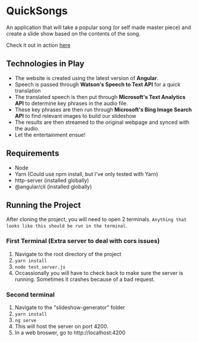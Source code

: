 # QuickSongs
An application that will take a popular song (or self made master piece) and create a slide show based on the contents of the song. 

Check it out in action [here](https://qhacks18.firebaseapp.com/)

## Technologies in Play
* The website is created using the latest version of **Angular**.
* Speech is passed through **Watson's Speech to Text API** for a quick translation
* The translated speech is then put through **Microsoft's Text Analytics API** to determine key phrases in the audio file.
* These key phrases are then run through **Microsoft's Bing Image Search API** to find relevant images to build our slideshow
* The results are then streamed to the original webpage and synced with the audio.
* Let the entertainment ensue!

## Requirements
* Node
* Yarn (Could use npm install, but I've only tested with Yarn)
* http-server (installed globally)
* @angular/cli (installed globally)

## Running the Project
After cloning the project, you will need to open 2 terminals. `Anything that looks like this should be run in the terminal`.

### First Terminal (Extra server to deal with cors issues)
1. Navigate to the root directory of the project
2. `yarn install`
3. `node test_server.js`
4. Occassionally you will have to check back to make sure the server is running. Sometimes it crashes because of a bad request.

### Second terminal
1. Navigate to the  "slideshow-generator" folder
2. `yarn install`
3. `ng serve`
4. This will host the server on port 4200. 
5. In a web broswer, go to http://localhost:4200

